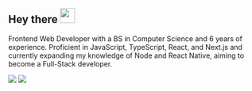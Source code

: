 ## Hey there <img src="https://media.giphy.com/media/hvRJCLFzcasrR4ia7z/giphy.gif" width="30px">

Frontend Web Developer with a BS in Computer Science and 6 years of experience. Proficient in JavaScript, TypeScript, React, and Next.js and currently expanding my knowledge of Node and React Native, aiming to become a Full-Stack developer.

[<img src="https://img.shields.io/badge/LinkedIn-0077B5?style=for-the-badge&logo=linkedin&logoColor=white" />](https://www.linkedin.com/in/gabrielmlinassi)    [<img src="https://img.shields.io/badge/Medium-12100E?style=for-the-badge&logo=medium&logoColor=white" />](https://medium.com/@gabrielm-linassi)
